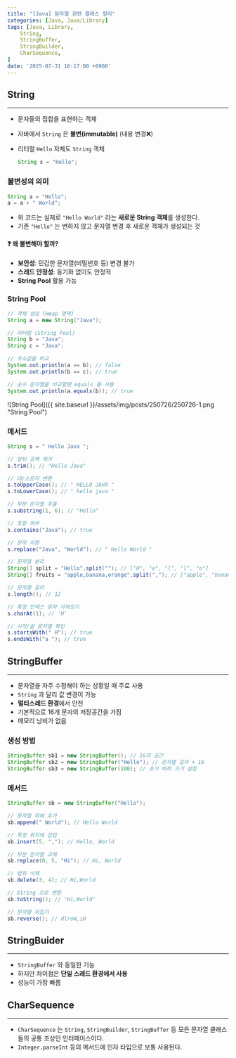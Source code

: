 ```yaml
---
title: "[Java] 문자열 관련 클래스 정리"
categories: [Java, Java/Library]
tags: [Java, Library,
    String,
    StringBuffer,
    StringBuilder,
    CharSequence,
]
date: '2025-07-31 16:17:00 +0900'
---
```


## String

---

- 문자들의 집합을 표현하는 객체
- 자바에서 `String` 은 **불변(immutable)** (내용 변경❌)
- 리터럴 `Hello` 자체도 `String` 객체

    ```java
    String s = "Hello";
    ```

### 불변성의 의미

```java
String a = "Hello";
a = a + " World";
```

- 위 코드는 실제로 `"Hello World"` 라는 **새로운 String 객체**를 생성한다.   
- 기존 `"Hello"` 는 변하지 않고 문자열 변경 후 새로운 객체가 생성되는 것

#### ❓ 왜 불변해야 할까?

- **보안성**: 민감한 문자열(비밀번호 등) 변경 불가
- **스레드 안정성**: 동기화 없이도 안정적
- **String Pool** 활용 가능

### String Pool

```java
// 객체 생성 (Heap 영역)
String a = new String("Java");

// 리터럴 (String Pool)
String b = "Java";
String c = "Java";

// 주소값을 비교
System.out.println(a == b); // false
System.out.println(b == c); // true

// 순수 문자열을 비교할땐 equals 를 사용
System.out.println(a.equals(b)); // true
```

![String Pool]({{ site.baseurl }}/assets/img/posts/250726/250726-1.png "String Pool")

### 메서드

```java
String s = " Hello Java ";

// 앞뒤 공백 제거
s.trim(); // "Hello Java"

// 대/소문자 변환
s.toUpperCase(); // " HELLO JAVA "
s.toLowerCase(); // " hello java "

// 부분 문자열 추출
s.substring(1, 6); // "Hello"

// 포함 여부
s.contains("Java"); // true

// 문자 치환
s.replace("Java", "World"); // " Hello World "

// 문자열 분리
String[] split = "Hello".split(""); // ["H", "e", "l", "l", "o"]
String[] fruits = "apple,banana,orange".split(","); // ["apple", "banana", "orange"]

// 문자열 길이
s.length(); // 12

// 특정 인덱스 문자 가져오기
s.charAt(1); // 'H'

// 시작/끝 문자열 확인
s.startsWith(" H"); // true
s.endsWith("a "); // true
```

## StringBuffer

---

- 문자열을 자주 수정해야 하는 상황일 때 주로 사용
- `String` 과 달리 값 변경이 가능
- **멀티스레드 환경**에서 안전
- 기본적으로 16개 문자의 저장공간을 가짐
- 메모리 낭비가 없음

### 생성 방법

```java
StringBuffer sb1 = new StringBuffer(); // 16의 공간
StringBuffer sb2 = new StringBuffer("Hello"); // 문자열 길이 + 16
StringBuffer sb3 = new StringBuffer(100); // 초기 버퍼 크기 설정
```

### 메서드

```java
StringBuffer sb = new StringBuffer("Hello");

// 문자열 뒤에 추가
sb.append(" World"); // Hello World

// 특정 위치에 삽입
sb.insert(5, ","); // Hello, World

// 부분 문자열 교체
sb.replace(0, 5, "Hi"); // Hi, World

// 범위 삭제
sb.delete(3, 4); // Hi,World

// String 으로 변환
sb.toString(); // "Hi,World"

// 문자열 뒤집기
sb.reverse(); // dlroW,iH
```

## StringBuider

---

- `StringBuffer` 와 동일한 기능
- 하지만 차이점은 **단일 스레드 환경에서 사용**
- 성능이 가장 빠름

## CharSequence

---

- `CharSequence` 는 `String`, `StringBuilder`, `StringBuffer` 등 모든 문자열 클래스들의 공통 조상인 인터페이스이다.
- `Integer.parseInt` 등의 메서드에 인자 타입으로 보통 사용된다.